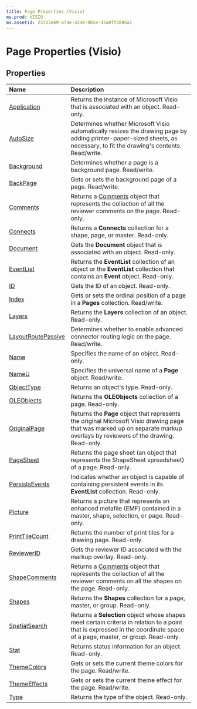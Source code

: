 ```yaml
---
title: Page Properties (Visio)
ms.prod: VISIO
ms.assetid: 23723e69-a74e-4248-982e-43a0ff2886a1
---
```



# Page Properties (Visio)

## Properties



|**Name**|**Description**|
|:-----|:-----|
|[Application](page-application-property-visio.md)|Returns the instance of Microsoft Visio that is associated with an object. Read-only.|
|[AutoSize](page-autosize-property-visio.md)|Determines whether Microsoft Visio automatically resizes the drawing page by adding printer-paper-sized sheets, as necessary, to fit the drawing's contents. Read/write.|
|[Background](page-background-property-visio.md)|Determines whether a page is a background page. Read/write.|
|[BackPage](page-backpage-property-visio.md)|Gets or sets the background page of a page. Read/write.|
|[Comments](page-comments-property-visio.md)|Returns a [Comments](comments-object-visio.md) object that represents the collection of all the reviewer comments on the page. Read-only.|
|[Connects](page-connects-property-visio.md)|Returns a  **Connects** collection for a shape, page, or master. Read-only.|
|[Document](page-document-property-visio.md)|Gets the  **Document** object that is associated with an object. Read-only.|
|[EventList](page-eventlist-property-visio.md)|Returns the  **EventList** collection of an object or the **EventList** collection that contains an **Event** object. Read-only.|
|[ID](page-id-property-visio.md)|Gets the ID of an object. Read-only.|
|[Index](page-index-property-visio.md)|Gets or sets the ordinal position of a page in a  **Pages** collection. Read/write.|
|[Layers](page-layers-property-visio.md)|Returns the  **Layers** collection of an object. Read-only.|
|[LayoutRoutePassive](page-layoutroutepassive-property-visio.md)|Determines whether to enable advanced connector routing logic on the page. Read/write.|
|[Name](page-name-property-visio.md)|Specifies the name of an object. Read-only.|
|[NameU](page-nameu-property-visio.md)|Specifies the universal name of a  **Page** object. Read/write.|
|[ObjectType](page-objecttype-property-visio.md)|Returns an object's type. Read-only.|
|[OLEObjects](page-oleobjects-property-visio.md)|Returns the  **OLEObjects** collection of a page. Read-only.|
|[OriginalPage](page-originalpage-property-visio.md)| Returns the **Page** object that represents the original Microsoft Visio drawing page that was marked up on separate markup overlays by reviewers of the drawing. Read-only.|
|[PageSheet](page-pagesheet-property-visio.md)|Returns the page sheet (an object that represents the ShapeSheet spreadsheet) of a page. Read-only.|
|[PersistsEvents](page-persistsevents-property-visio.md)|Indicates whether an object is capable of containing persistent events in its  **EventList** collection. Read-only.|
|[Picture](page-picture-property-visio.md)|Returns a picture that represents an enhanced metafile (EMF) contained in a master, shape, selection, or page. Read-only.|
|[PrintTileCount](page-printtilecount-property-visio.md)|Returns the number of print tiles for a drawing page. Read-only.|
|[ReviewerID](page-reviewerid-property-visio.md)|Gets the reviewer ID associated with the markup overlay. Read-only.|
|[ShapeComments](page-shapecomments-property-visio.md)|Returns a [Comments](comments-object-visio.md) object that represents the collection of all the reviewer comments on all the shapes on the page. Read-only.|
|[Shapes](page-shapes-property-visio.md)|Returns the  **Shapes** collection for a page, master, or group. Read-only.|
|[SpatialSearch](page-spatialsearch-property-visio.md)|Returns a  **Selection** object whose shapes meet certain criteria in relation to a point that is expressed in the coordinate space of a page, master, or group. Read-only.|
|[Stat](page-stat-property-visio.md)|Returns status information for an object. Read-only.|
|[ThemeColors](page-themecolors-property-visio.md)|Gets or sets the current theme colors for the page. Read/write.|
|[ThemeEffects](page-themeeffects-property-visio.md)|Gets or sets the current theme effect for the page. Read/write.|
|[Type](page-type-property-visio.md)|Returns the type of the object. Read-only.|

